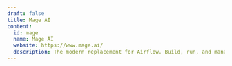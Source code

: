 ```yaml
---
draft: false
title: Mage AI
content:
  id: mage
  name: Mage AI
  website: https://www.mage.ai/
  description: The modern replacement for Airflow. Build, run, and manage data pipelines for integrating and transforming data.
---
```

